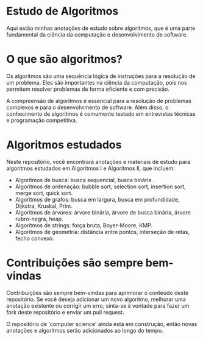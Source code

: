 # Estudo de Algoritmos

Aqui estão minhas anotações de estudo sobre algoritmos, que é uma parte fundamental da ciência da computação e desenvolvimento de software. 

# O que são algoritmos?

Os algoritmos são uma sequência lógica de instruções para a resolução de um problema. Eles são importantes na ciência da computação, pois nos permitem resolver problemas de forma eficiente e com precisão.

A compreensão de algoritmos é essencial para a resolução de problemas complexos e para o desenvolvimento de software. Além disso, o conhecimento de algoritmos é comumente testado em entrevistas técnicas e programação competitiva.

# Algoritmos estudados

Neste repositório, você encontrará anotações e materiais de estudo para algoritmos estudados em Algoritmos I e Algoritmos II, que incluem:

-   Algoritmos de busca: busca sequencial, busca binária.
-   Algoritmos de ordenação: bubble sort, selection sort, insertion sort, merge sort, quick sort.
-   Algoritmos de grafos: busca em largura, busca em profundidade, Dijkstra, Kruskal, Prim.
-   Algoritmos de árvores: árvore binária, árvore de busca binária, árvore rubro-negra, heap.
-   Algoritmos de strings: força bruta, Boyer-Moore, KMP.
-   Algoritmos de geometria: distância entre pontos, interseção de retas, fecho convexo.

# Contribuições são sempre bem-vindas

Contribuições são sempre bem-vindas para aprimorar o conteúdo deste repositório. Se você deseja adicionar um novo algoritmo, melhorar uma anotação existente ou corrigir um erro, sinta-se à vontade para fazer um fork deste repositório e enviar um pull request.

O repositório de 'computer science' ainda está em construção, então novas anotações e algoritmos serão adicionados ao longo do tempo.